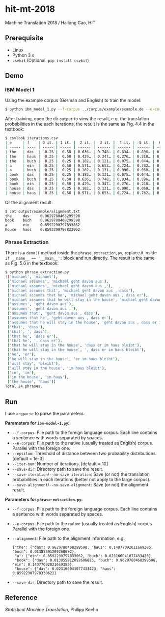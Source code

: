 # hit-mt-2018
Machine Translation 2018 / Hailong Cao, HIT



## Prerequisite

- Linux
- Python 3.x
- `csvkit` (Optional. `pip install csvkit`)



## Demo

### IBM Model 1

Using the example corpus (German and English) to train the model:

```bash
$ python ibm_model_1.py --f-corpus ../corpus/example/example.de --e-corpus ../corpus/example/example.en --iter-num 10 --save-iteration --save-alignment
```

After training, open the dir `output` to view the result, e.g. the translation probabilities in the each iterations, the result is the same as Fig. 4.4 in the textbook:

```bash
$ csvlook iterations.csv
| e     | f    | 0 it. | 1 it. |  2 it. |  3 it. |  4 it. |  5 it. |  6 it. | … |
| ----- | ---- | ----- | ----- | ------ | ------ | ------ | ------ | ------ | - |
| the   | das  |  0.25 |  0.50 | 0.636… | 0.748… | 0.834… | 0.896… | 0.937… | … |
| the   | haus |  0.25 |  0.50 | 0.429… | 0.347… | 0.276… | 0.218… | 0.174… | … |
| the   | buch |  0.25 |  0.25 | 0.182… | 0.121… | 0.075… | 0.044… | 0.025… | … |
| a     | ein  |  0.25 |  0.50 | 0.571… | 0.653… | 0.724… | 0.782… | 0.826… | … |
| a     | buch |  0.25 |  0.25 | 0.182… | 0.131… | 0.090… | 0.060… | 0.038… | … |
| book  | das  |  0.25 |  0.25 | 0.182… | 0.121… | 0.075… | 0.044… | 0.025… | … |
| book  | buch |  0.25 |  0.50 | 0.636… | 0.748… | 0.834… | 0.896… | 0.937… | … |
| book  | ein  |  0.25 |  0.50 | 0.429… | 0.347… | 0.276… | 0.218… | 0.174… | … |
| house | das  |  0.25 |  0.25 | 0.182… | 0.131… | 0.090… | 0.060… | 0.038… | … |
| house | haus |  0.25 |  0.50 | 0.571… | 0.653… | 0.724… | 0.782… | 0.826… | … |
```

Or the alignment result:

```bash
$ cat output/example/alignment.txt 
the		das		0.9629780468299598
book	buch	0.9629780468299598
a		ein		0.8592290797833062
house	haus	0.8592290797833062
```

### Phrase Extraction

There is a `demo()` method inside the `phrase_extraction,py`, replace it inside `if __name__ == '__main__':` block and run directly. The result is the same as Fig. 5.6 in the textbook.

```bash
$ python phrase_extraction.py 
[('michael', 'michael'), 
 ('michael assumes', 'michael geht davon aus'), 
 ('michael assumes', 'michael geht davon aus ,'), 
 ('michael assumes that', 'michael geht davon aus , dass'), 
 ('michael assumes that he', 'michael geht davon aus , dass er'), 
 ('michael assumes that he will stay in the house', 'michael geht davon aus , dass er im haus bleibt'), 
 ('assumes', 'geht davon aus'), 
 ('assumes', 'geht davon aus ,'), 
 ('assumes that', 'geht davon aus , dass'), 
 ('assumes that he', 'geht davon aus , dass er'), 
 ('assumes that he will stay in the house', 'geht davon aus , dass er im haus bleibt'), 
 ('that', 'dass'), 
 ('that', ', dass'), 
 ('that he', 'dass er'), 
 ('that he', ', dass er'), 
 ('that he will stay in the house', 'dass er im haus bleibt'), 
 ('that he will stay in the house', ', dass er im haus bleibt'), 
 ('he', 'er'), 
 ('he will stay in the house', 'er im haus bleibt'), 
 ('will stay', 'bleibt'), 
 ('will stay in the house', 'im haus bleibt'), 
 ('in', 'im'), 
 ('in the house', 'im haus'), 
 ('the house', 'haus')]
Total 24 phrases.
```



## Run

I use `argparse` to parse the parameters.

**Parameters for `ibm-model-1.py`:**

- `--f-corpus`: File path to the foreign language corpus. Each line contains a sentence with words separated by spaces.
- `--e-corpus`: File path to the native (usually treated as English) corpus. Parallel with the foreign one.
- `--epsilon`: Threshold of distance between two probability distributions. [default = 1e-3]
- `--iter-num`: Number of iterations. [default = 10]
- `--save-dir`: Directory path to save the result.
- `--save-iteration`/`--no-save-iteration`: Save (or not) the translation probabilities in each iterations (better not apply to the large corpus).
- `--save-alignment`/`--no-save-alignment`: Save (or not) the alignment result.

**Parameters for `phrase-extraction.py`:**

- `--f-corpus`: File path to the foreign language corpus. Each line contains a sentence with words separated by spaces.

- `--e-corpus`: File path to the native (usually treated as English) corpus. Parallel with the foreign one.

- `--alignment`: File path to the alignment information, e.g.

  ```
  {"the": {"das": 0.9629780468299598, "haus": 0.14077092021669385, "buch": 0.01385591209260682}, 
   "a": {"ein": 0.8592290797833062, "buch": 0.023166041077433423}, 
   "book": {"das": 0.013855912092606825, "buch": 0.9629780468299598, "ein": 0.14077092021669385}, 
   "house": {"das": 0.023166041077433423, "haus": 0.8592290797833062}}
  ```

- `--save-dir`: Directory path to save the result.



## Reference

*Statistical Machine Translation*, Philipp Koehn